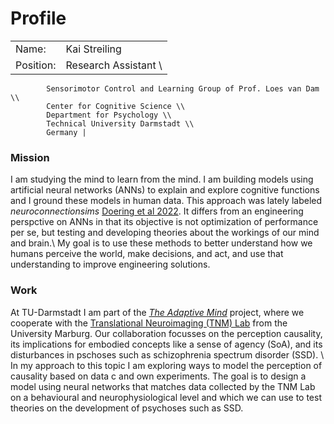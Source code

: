 # Profile
|||
| --- | --- |
| Name: | Kai Streiling <br/>
| Position: | Research Assistant \\
            Sensorimotor Control and Learning Group of Prof. Loes van Dam \\
            Center for Cognitive Science \\
            Department for Psychology \\
            Technical University Darmstadt \\
            Germany |

### Mission
I am studying the mind to learn from the mind. I am building models using artificial neural networks (ANNs) to explain and explore cognitive functions and I ground these models in human data. This approach was lately labeled <i>neuroconnectionsims</i> [Doering et al 2022](https://arxiv.org/abs/2209.03718). It differs from an engineering perspctive on ANNs in that its objective is not optimization of performance per se, but testing and developing theories about the workings of our mind and brain.\\
My goal is to use these methods to better understand how we humans perceive the world, make decisions, and act, and use that understanding to improve engineering solutions.

### Work
At TU-Darmstadt I am part of the <i>[The Adaptive Mind](https://www.theadaptivemind.de/)</i> project, where we cooperate with the [Translational Neuroimaging (TNM) Lab](https://tnm-lab.com/) from the University Marburg. Our collaboration focusses on the perception causality, its implications for embodied concepts like a sense of agency (SoA), and its disturbances in pschoses such as schizophrenia spectrum disorder (SSD). \\
In my approach to this topic I am exploring ways to model the perception of causality based on data c and own experiments. The goal is to design a model using neural networks that matches data collected by the TNM Lab on a behavioural and neurophysiological level and which we can use to test theories on the development of psychoses such as SSD.
